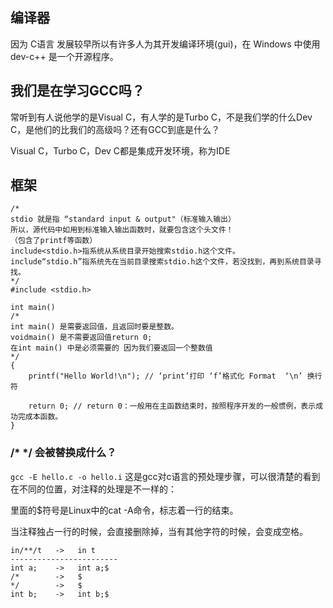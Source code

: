 ## 编译器
因为 C语言 发展较早所以有许多人为其开发编译环境(gui)，在 Windows 中使用 dev-c++ 是一个开源程序。


## 我们是在学习GCC吗？
常听到有人说他学的是Visual C，有人学的是Turbo C，不是我们学的什么Dev C，是他们的比我们的高级吗？还有GCC到底是什么？

Visual C，Turbo C，Dev C都是集成开发环境，称为IDE


## 框架

```
/*
stdio 就是指 “standard input & output"（标准输入输出）
所以，源代码中如用到标准输入输出函数时，就要包含这个头文件！
（包含了printf等函数）
include<stdio.h>指系统从系统目录开始搜索stdio.h这个文件。
include“stdio.h”指系统先在当前目录搜索stdio.h这个文件，若没找到，再到系统目录寻找。
*/
#include <stdio.h> 

int main() 
/*
int main() 是需要返回值，且返回时要是整数。
voidmain() 是不需要返回值return 0; 
在int main() 中是必须需要的 因为我们要返回一个整数值
*/
{
	printf("Hello World!\n"); // ‘print’打印 ‘f’格式化 Format  ‘\n’ 换行符
	
	return 0; // return 0：一般用在主函数结束时，按照程序开发的一般惯例，表示成功完成本函数。
}
```
### /* */ 会被替换成什么？

```gcc -E hello.c -o hello.i```   这是gcc对c语言的预处理步骤，可以很清楚的看到在不同的位置，对注释的处理是不一样的：

里面的$符号是Linux中的cat -A命令，标志着一行的结束。

当注释独占一行的时候，会直接删除掉，当有其他字符的时候，会变成空格。

```
in/**/t   ->   in t
------------------------
int a;    ->   int a;$
/*        ->   $
*/        ->   $
int b;    ->   int b;$